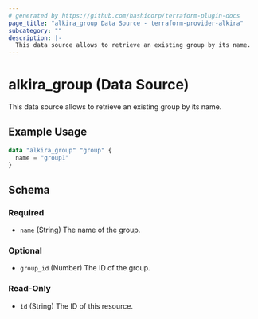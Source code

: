 ```yaml
---
# generated by https://github.com/hashicorp/terraform-plugin-docs
page_title: "alkira_group Data Source - terraform-provider-alkira"
subcategory: ""
description: |-
  This data source allows to retrieve an existing group by its name.
---
```


# alkira_group (Data Source)

This data source allows to retrieve an existing group by its name.

## Example Usage

```terraform
data "alkira_group" "group" {
  name = "group1"
}
```

<!-- schema generated by tfplugindocs -->
## Schema

### Required

- `name` (String) The name of the group.

### Optional

- `group_id` (Number) The ID of the group.

### Read-Only

- `id` (String) The ID of this resource.
